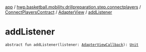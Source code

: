 [app](../../../index.md) / [hwp.basketball.mobility.drillpreparation.step.connectplayers](../../index.md) / [ConnectPlayersContract](../index.md) / [AdapterView](index.md) / [addListener](.)

# addListener

`abstract fun addListener(listener: `[`AdapterViewCallback`](../-adapter-view-callback/index.md)`): `[`Unit`](https://kotlinlang.org/api/latest/jvm/stdlib/kotlin/-unit/index.html)